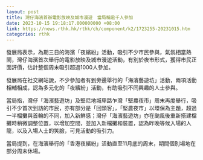 ```yaml
---
layout: post
title: 灣仔海濱首辦電影放映及城市漫遊　當局稱逾千人參加
date: 2023-10-15 19:18:17.000000000 +08:00
link: https://news.rthk.hk/rthk/ch/component/k2/1723255-20231015.htm
categories: rthk
---
```


發展局表示，為期三日的海濱「夜繽紛」活動，吸引不少市民參與，氣氛相當熱鬧，灣仔海濱首次舉行的電影放映及城市漫遊活動，有別於夜市形式，獲得市民正面評價，估計整個周末吸引超過1000人參加。

發展局在社交網站說，不少參加者有到旁邊舉行的「海濱藝遊坊」活動，兩項活動相輔相成，認為多元化的「夜繽紛」活動，有助吸引不同興趣的人士參與。

當局指，灣仔「海濱藝遊坊」及堅尼地城卑路乍灣「堅農夜市」周末再度舉行，吸引不少首次到訪的市民，亦有部分是「回頭客」，「堅農夜市」以環保為主題，超過一半檔攤與首輪的不同，加入新鮮感；灣仔「海濱藝遊坊」亦在颱風後重新搭建檔攤時稍微調整位置，以增加空間，並加入新檔攤和裝置，認為昨晚等候入場的人龍，以及入場人士的笑臉，可見活動的吸引力。

當局提到，在海濱舉行的「香港夜繽紛」活動直至11月底的周末，期間個別場地在部分周末休場。
